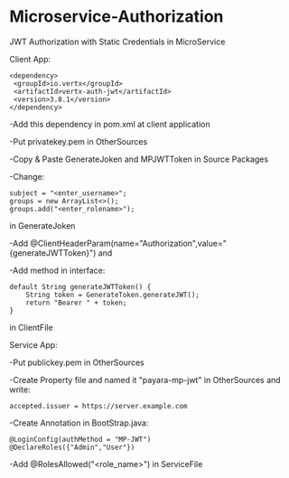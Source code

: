# Microservice-Authorization
 JWT Authorization with Static Credentials in MicroService

Client App:

	<dependency>
	 <groupId>io.vertx</groupId>
	 <artifactId>vertx-auth-jwt</artifactId>
	 <version>3.8.1</version>
	</dependency>

-Add this dependency in pom.xml at client application

-Put privatekey.pem in OtherSources

-Copy & Paste GenerateJoken and MPJWTToken in Source Packages

-Change:

	subject = "<enter_username>";
	groups = new ArrayList<>();
	groups.add("<enter_rolename>");
 in GenerateJoken

-Add @ClientHeaderParam(name="Authorization",value="{generateJWTToken}") and

-Add method in interface:

	default String generateJWTToken() {
		String token = GenerateToken.generateJWT();
		return "Bearer " + token;
	} 
in ClientFile

Service App:

-Put publickey.pem in OtherSources

-Create Property file and named it "payara-mp-jwt" in OtherSources and write:

	accepted.issuer = https://server.example.com

-Create Annotation in BootStrap.java:

	@LoginConfig(authMethod = "MP-JWT")
	@DeclareRoles({"Admin","User"})

-Add @RolesAllowed("<role_name>") in ServiceFile
